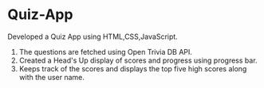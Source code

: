 # Quiz-App
Developed a Quiz App using HTML,CSS,JavaScript.
 1. The questions are fetched using Open Trivia DB API.
 2. Created a Head's Up display of scores and progress using progress bar. 
 3. Keeps track of the scores and displays the top five high scores along with the user name.

